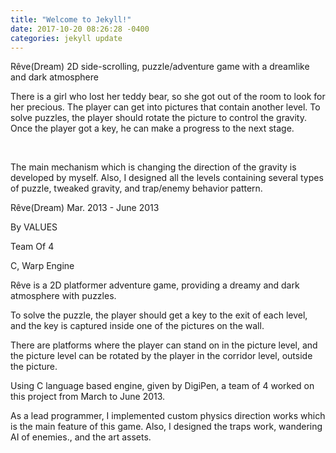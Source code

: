 ```yaml
---
title: "Welcome to Jekyll!"
date: 2017-10-20 08:26:28 -0400
categories: jekyll update
---
```

Rêve(Dream)
2D side-scrolling, puzzle/adventure game with a dreamlike and dark atmosphere

 

There is a girl who lost her teddy bear, so she got out of the room to look for her precious. The player can get into pictures that contain another level. To solve puzzles, the player should rotate the picture to control the gravity. Once the player got a key, he can make a progress to the next stage.

​​

The main mechanism which is changing the direction of the gravity is developed by myself. Also, I designed all the levels containing several types of puzzle, tweaked gravity, and trap/enemy behavior pattern.

Rêve(Dream)
Mar. 2013 - June 2013

By VALUES

Team Of 4

C, Warp Engine

 

  Rêve is a 2D platformer adventure game, providing a dreamy and dark atmosphere with puzzles.

  To solve the puzzle, the player should get a key to the exit of each level, and the key is captured inside one of the pictures on the wall.

  There are platforms where the player can stand on in the picture level, and the picture level can be rotated by the player in the corridor level, outside the picture.

  

  Using C language based engine, given by DigiPen, a team of 4 worked on this project from March to June 2013. 

  As a lead programmer, I implemented custom physics direction works which is the main feature of this game. Also, I designed the traps work, wandering AI of enemies., and the art assets.
